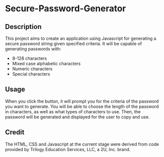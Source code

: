 # Secure-Password-Generator
## Description
This project aims to create an application using Javascript for generating a secure password string given specified criteria. It will be capable of generating passwords with:
- 8-128 characters
- Mixed case alphabetic characters
- Numeric characters
- Special characters

## Usage
When you click the button, it will prompt you for the criteria of the password you want to generate. You will be able to choose the length of the password in characters, as well as what types of characters to use. Then, the password will be generated and displayed for the user to copy and use.

## Credit
The HTML, CSS and Javascript at the current stage were derived from code provided by Trilogy Education Services, LLC, a 2U, Inc. brand.